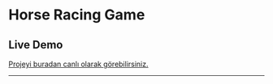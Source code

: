 # Horse Racing Game

## Live Demo

[Projeyi buradan canlı olarak görebilirsiniz.](https://horseracingname.netlify.app)

---



